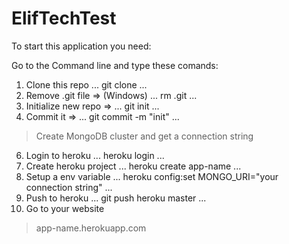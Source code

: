 # ElifTechTest

To start this application you need:

Go to the Command line and type these comands:
1. Clone this repo
...
git clone
...
2. Remove .git file => (Windows) 
...
rm .git
...
3. Initialize new repo => 
...
git init
... 
4. Commit it => 
...
git commit -m "init"
...
> Create MongoDB cluster and get a connection string
6. Login to heroku
...
heroku login
...
5. Create heroku project
...
heroku create app-name
...
6. Setup a env variable
...
heroku config:set MONGO_URI="your connection string"
...
7. Push to heroku
... 
git push heroku master
...
8. Go to your website
> app-name.herokuapp.com
